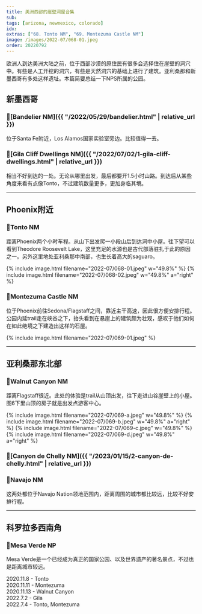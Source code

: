```yaml
---
title: 美洲西部的崖壁洞屋合集
sub: 
tags: [arizona, newmexico, colorado]
idx:
extras: ["68. Tonto NM", "69. Montezuma Castle NM"]
image: /images/2022-07/068-01.jpeg
order: 20220792
---
```


欧洲人到达美洲大陆之前，位于西部沙漠的原住民有很多会选择住在崖壁的洞穴中。有些是人工开挖的洞穴，有些是天然洞穴的基础上进行了建筑。亚利桑那和新墨西哥有多处这样遗址。本篇简要总结一下NPS所属的公园。

## 新墨西哥

### 📍[Bandelier NM]({{ "/2022/05/29/bandelier.html" | relative_url }})
位于Santa Fe附近，Los Alamos国家实验室旁边。比较值得一去。

### 📍[Gila Cliff Dwellings NM]({{ "/2022/07/02/1-gila-cliff-dwellings.html" | relative_url }})
相当不好到达的一处。无论从哪里出发，最后都要开1.5小时山路。到达后从某些角度来看有点像Tonto，不过建筑数量更多，更加身临其境。

---

## Phoenix附近

### 📍Tonto NM
距离Phoenix两个小时车程。从山下出发爬一小段山后到达洞中小屋。往下望可以看到Theodore Roosevelt Lake，这里充足的水源也是古代部落驻扎于此的原因之一。另外这里地处亚利桑那中南部，也生长着高大的saguaro。

{% include image.html filename="2022-07/068-01.jpeg" w="49.8%" %}
{% include image.html filename="2022-07/068-02.jpeg" w="49.8%" a="right" %}

### 📍Montezuma Castle NM
位于Phoenix前往Sedona/Flagstaff之间，靠近主干高速，因此很方便安排行程。公园内延trail走在峡谷之下，抬头看到在悬崖上的建筑颇为壮观，感叹于他们如何在如此绝境之下建造出这样的石屋。

{% include image.html filename="2022-07/069-01.jpeg" %}

---

## 亚利桑那东北部

### 📍Walnut Canyon NM
距离Flagstaff很近。此处的体验是trail从山顶出发，往下走进山谷崖壁上的小屋。图6下里山顶的房子就是出发点游客中心。

{% include image.html filename="2022-07/069-a.jpeg" w="49.8%" %}
{% include image.html filename="2022-07/069-b.jpeg" w="49.8%" a="right" %}
{% include image.html filename="2022-07/069-c.jpeg" w="49.8%" %}
{% include image.html filename="2022-07/069-d.jpeg" w="49.8%" a="right" %}

### 📍[Canyon de Chelly NM]({{ "/2023/01/15/2-canyon-de-chelly.html" | relative_url }})
### 📍Navajo NM
这两处都位于Navajo Nation领地范围内，距离周围的城市都比较远，比较不好安排行程。

---

## 科罗拉多西南角

### 📍Mesa Verde NP
Mesa Verde是一个已经成为真正的国家公园、以及世界遗产的著名景点，不过也是距离城市较远。

2020.11.8 - Tonto<br>
2020.11.11 - Montezuma<br>
2020.11.13 - Walnut Canyon<br>
2022.7.2 - Gila<br>
2022.7.4 - Tonto, Montezuma
